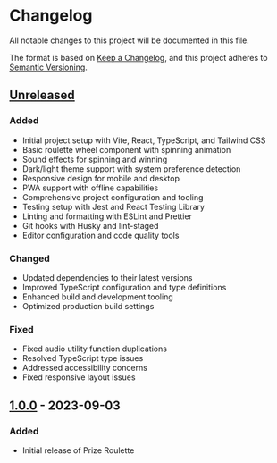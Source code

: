 # Changelog

All notable changes to this project will be documented in this file.

The format is based on [Keep a Changelog](https://keepachangelog.com/en/1.0.0/),
and this project adheres to [Semantic Versioning](https://semver.org/spec/v2.0.0.html).

## [Unreleased]

### Added
- Initial project setup with Vite, React, TypeScript, and Tailwind CSS
- Basic roulette wheel component with spinning animation
- Sound effects for spinning and winning
- Dark/light theme support with system preference detection
- Responsive design for mobile and desktop
- PWA support with offline capabilities
- Comprehensive project configuration and tooling
- Testing setup with Jest and React Testing Library
- Linting and formatting with ESLint and Prettier
- Git hooks with Husky and lint-staged
- Editor configuration and code quality tools

### Changed
- Updated dependencies to their latest versions
- Improved TypeScript configuration and type definitions
- Enhanced build and development tooling
- Optimized production build settings

### Fixed
- Fixed audio utility function duplications
- Resolved TypeScript type issues
- Addressed accessibility concerns
- Fixed responsive layout issues

## [1.0.0] - 2023-09-03

### Added
- Initial release of Prize Roulette

[Unreleased]: https://github.com/your-username/prize-roulette/compare/v1.0.0...HEAD
[1.0.0]: https://github.com/your-username/prize-roulette/releases/tag/v1.0.0
